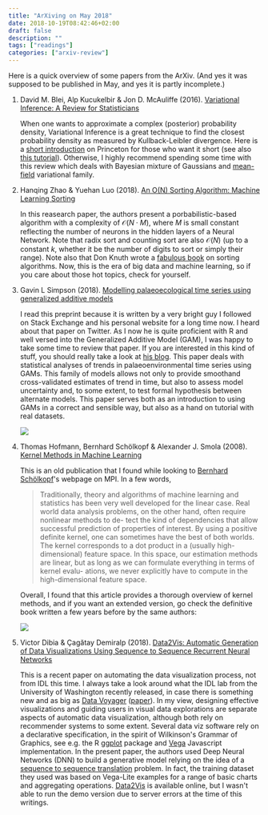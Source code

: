 ```yaml
---
title: "ArXiving on May 2018"
date: 2018-10-19T08:42:46+02:00
draft: false
description: ""
tags: ["readings"]
categories: ["arxiv-review"]
---
```


Here is a quick overview of some papers from the ArXiv. (And yes it was supposed to be published in May, and yes it is partly incomplete.)

<!--more-->

1. David M. Blei, Alp Kucukelbir & Jon D. McAuliffe (2016). [Variational Inference: A Review for Statisticians](https://arxiv.org/abs/1601.00670)

    When one wants to approximate a complex (posterior) probability density, Variational Inference is a great technique to find the closest probability density as measured by Kullback-Leibler divergence. Here is a [short introduction](https://www.cs.princeton.edu/courses/archive/fall11/cos597C/lectures/variational-inference-i.pdf) on Princeton for those who want it short (see also [this tutorial](https://am207.github.io/2017/wiki/VI.html)). Otherwise, I highly recommend spending some time with this review which deals with Bayesian mixture of Gaussians and [mean-field](https://arxiv.org/pdf/1212.2512.pdf) variational family.

2. Hanqing Zhao & Yuehan Luo (2018). [An O(N) Sorting Algorithm: Machine Learning Sorting](https://arxiv.org/abs/1805.04272)

    In this reasearch paper, the authors present a porbabilistic-based algorithm with a complexity of $\mathcal{O}(N\cdot M)$, where $M$ is small constant reflecting the number of neurons in the hidden layers of a Neural Network. Note that radix sort and counting sort are also $\mathcal{O}(N)$ (up to a constant $k$, whether it be the number of digits to sort or simply their range). Note also that Don Knuth wrote a [fabulous book](https://www-cs-faculty.stanford.edu/~knuth/taocp.html) on sorting algorithms. Now, this is the era of big data and machine learning, so if you care about those hot topics, check for yourself.

3. Gavin L Simpson (2018). [Modelling palaeoecological time series using generalized additive models](https://www.biorxiv.org/content/early/2018/05/15/322248)

    I read this preprint because it is written by a very bright guy I followed on Stack Exchange and his personal website for a long time now. I heard about that paper on Twitter. As I now he is quite proficient with R and well versed into the Generalized Additive Model (GAM), I was happy to take some time to review that paper. If you are interested in this kind of stuff, you should really take a look at [his blog](https://www.fromthebottomoftheheap.net). This paper deals with statistical analyses of trends in palaeoenvironmental time series using GAMs. This family of models allows not only to provide smoothand cross-validated estimates of trend in time, but also to assess model uncertainty and, to some extent, to test formal hypothesis between alternate models. This paper serves both as an introduction to using GAMs in a correct and sensible way, but also as a hand on tutorial with real datasets.

    ![](/img/2018-10-19-19-13-04.png)
    
4. Thomas Hofmann, Bernhard Schölkopf & Alexander J. Smola (2008). [Kernel Methods in Machine Learning](https://arxiv.org/abs/math/0701907v3)

    This is an old publication that I found while looking to [Bernhard Schölkopf](http://is.tuebingen.mpg.de/person/bs)'s webpage on MPI. In a few words,
    
    > Traditionally, theory and algorithms of machine learning and statistics has been very well developed for the linear case. Real world data analysis problems, on the other hand, often require nonlinear methods to de- tect the kind of dependencies that allow successful prediction of properties of interest. By using a positive definite kernel, one can sometimes have the best of both worlds. The kernel corresponds to a dot product in a (usually high-dimensional) feature space. In this space, our estimation methods are linear, but as long as we can formulate everything in terms of kernel evalu- ations, we never explicitly have to compute in the high-dimensional feature space.

    Overall, I found that this article provides a thorough overview of kernel methods, and if you want an extended version, go check the definitive book written a few years before by the same authors:

    ![](/img/learning-with-kernels.jpg)


5. Victor Dibia & Çagătay Demiralp (2018). [Data2Vis: Automatic Generation of Data Visualizations Using Sequence to Sequence Recurrent Neural Networks](https://arxiv.org/abs/1804.03126)

    This is a recent paper on automating the data visualization process, not from IDL this time. I always take a look around what the IDL lab from the University of Washington recently released, in case there is something new and as big as [Data Voyager](http://vega.github.io/voyager/) ([paper](https://idl.cs.washington.edu/papers/voyager2)). In my view, designing effective visualizations and guiding users in visual data explorations are separate aspects of automatic data visualization, although both rely on recommender systems to some extent. Several data viz software rely on a declarative specification, in the spirit of Wilkinson's Grammar of Graphics, see e.g. the R [ggplot](https://ggplot2.tidyverse.org) package and [Vega](https://vega.github.io/vega/) Javascript implementation. In the present paper, the authors used Deep Neural Networks (DNN) to build a generative model relying on the idea of a [sequence to sequence translation](https://papers.nips.cc/paper/5346-sequence-to-sequence-learning-with-neural-networks.pdf) problem. In fact, the training dataset they used was based on Vega-Lite examples for a range of basic charts and aggregating operations. [Data2Vis](http://hci.stanford.edu/~cagatay/data2vis/) is available online, but I wasn't able to run the demo version due to server errors at the time of this writings.
